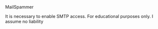 
MailSpammer

It is necessary to enable SMTP access.
For educational purposes only. 
I assume no liability
